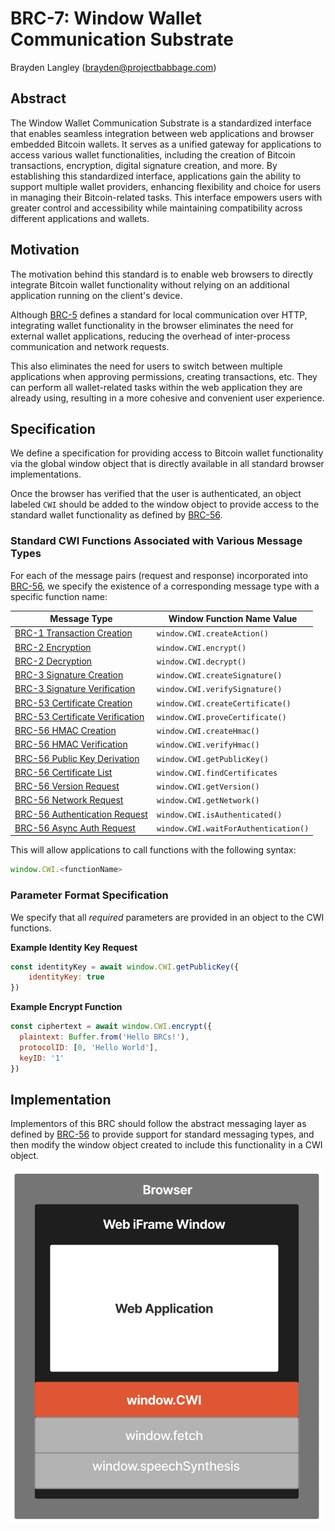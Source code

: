 # BRC-7: Window Wallet Communication Substrate

Brayden Langley (brayden@projectbabbage.com)

## Abstract

The Window Wallet Communication Substrate is a standardized interface that enables seamless integration between web applications and browser embedded Bitcoin wallets. It serves as a unified gateway for applications to access various wallet functionalities, including the creation of Bitcoin transactions, encryption, digital signature creation, and more. By establishing this standardized interface, applications gain the ability to support multiple wallet providers, enhancing flexibility and choice for users in managing their Bitcoin-related tasks. This interface empowers users with greater control and accessibility while maintaining compatibility across different applications and wallets.

## Motivation

The motivation behind this standard is to enable web browsers to directly integrate Bitcoin wallet functionality without relying on an additional application running on the client's device.

Although [BRC-5](../wallet/0005.md) defines a standard for local communication over HTTP, integrating wallet functionality in the browser eliminates the need for external wallet applications, reducing the overhead of inter-process communication and network requests.

This also eliminates the need for users to switch between multiple applications when approving permissions, creating transactions, etc. They can perform all wallet-related tasks within the web application they are already using, resulting in a more cohesive and convenient user experience.

## Specification

We define a specification for providing access to Bitcoin wallet functionality via the global window object that is directly available in all standard browser implementations.

Once the browser has verified that the user is authenticated, an object labeled `CWI` should be added to the window object to provide access to the standard wallet functionality as defined by [BRC-56](../wallet/0056.md).


### Standard CWI Functions Associated with Various Message Types

For each of the message pairs (request and response) incorporated into [BRC-56](../wallet/0056.md), we specify the existence of a corresponding message type with a specific function name:

Message Type                      | Window Function Name Value
----------------------------------|---------------------------
[BRC-1 Transaction Creation](../wallet/0001.md/#transaction-creation-request)        | `window.CWI.createAction()`
[BRC-2 Encryption](../wallet/0002.md/#encryption-request)                  | `window.CWI.encrypt()`
[BRC-2 Decryption](../wallet/0002.md/#decryption-request)                  | `window.CWI.decrypt()`
[BRC-3 Signature Creation](../wallet/0003.md/#signature-creation-request)          | `window.CWI.createSignature()`
[BRC-3 Signature Verification](../wallet/0003.md/#signature-verification-request)      | `window.CWI.verifySignature()`
[BRC-53 Certificate Creation](../wallet/0053.md/#certificate-creation-request)       | `window.CWI.createCertificate()`
[BRC-53 Certificate Verification](../wallet/0053.md/#certificate-proof-request)   | `window.CWI.proveCertificate()`
[BRC-56 HMAC Creation](../wallet/0056.md/#hmac-creation-request)              | `window.CWI.createHmac()`
[BRC-56 HMAC Verification](../wallet/0056.md/#hmac-verification-request)          | `window.CWI.verifyHmac()`
[BRC-56 Public Key Derivation](../wallet/0056.md/#public-key-request)      | `window.CWI.getPublicKey()`
[BRC-56 Certificate List](../wallet/0056.md/#certificate-list-request)           | `window.CWI.findCertificates`
[BRC-56 Version Request](../wallet/0056.md/#client-version-request)            | `window.CWI.getVersion()`
[BRC-56 Network Request](../wallet/0056.md/#bitcoin-network-request)            | `window.CWI.getNetwork()`
[BRC-56 Authentication Request](../wallet/0056.md/#authentication-status-request)     | `window.CWI.isAuthenticated()`
[BRC-56 Async Auth Request](../wallet/0056.md/#asynchronous-authentication-request)         | `window.CWI.waitForAuthentication()`

This will allow applications to call functions with the following syntax:

```javascript
window.CWI.<functionName>
```

### Parameter Format Specification

We specify that all *required* parameters are provided in an object to the CWI functions. 

**Example Identity Key Request**
```javascript
const identityKey = await window.CWI.getPublicKey({ 
    identityKey: true 
})
```

**Example Encrypt Function**
```javascript
const ciphertext = await window.CWI.encrypt({
  plaintext: Buffer.from('Hello BRCs!'),
  protocolID: [0, 'Hello World'],
  keyID: '1'
})
```

## Implementation

Implementors of this BRC should follow the abstract messaging layer as defined by [BRC-56](../wallet/0056.md) to provide support for standard messaging types, and then modify the window object created to include this functionality in a CWI object.

<img src="./media/Window_CWI_Diagram.png" width="500px">

